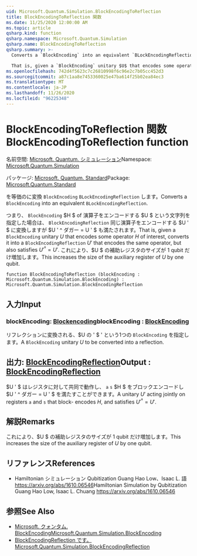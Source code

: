 ```yaml
---
uid: Microsoft.Quantum.Simulation.BlockEncodingToReflection
title: BlockEncodingToReflection 関数
ms.date: 11/25/2020 12:00:00 AM
ms.topic: article
qsharp.kind: function
qsharp.namespace: Microsoft.Quantum.Simulation
qsharp.name: BlockEncodingToReflection
qsharp.summary: >-
  Converts a `BlockEncoding` into an equivalent `BLockEncodingReflection`.

  That is, given a `BlockEncoding` unitary $U$ that encodes some operator $H$ of interest, converts it into a `BlockEncodingReflection` $U'$ that encodes the same operator, but also satisfies $U'^\dagger = U'$. This increases the size of the auxiliary register of $U$ by one qubit.
ms.openlocfilehash: 742d4f5623c7c26810998f6c96e2c7b05cc452d3
ms.sourcegitcommit: a87c1aa8e7453360025e47ba614f25b02ea84ec3
ms.translationtype: MT
ms.contentlocale: ja-JP
ms.lasthandoff: 11/26/2020
ms.locfileid: "96225348"
---
```

# <a name="blockencodingtoreflection-function"></a><span data-ttu-id="2f737-102">BlockEncodingToReflection 関数</span><span class="sxs-lookup"><span data-stu-id="2f737-102">BlockEncodingToReflection function</span></span>

<span data-ttu-id="2f737-103">名前空間: [Microsoft. Quantum. シミュレーション](xref:Microsoft.Quantum.Simulation)</span><span class="sxs-lookup"><span data-stu-id="2f737-103">Namespace: [Microsoft.Quantum.Simulation](xref:Microsoft.Quantum.Simulation)</span></span>

<span data-ttu-id="2f737-104">パッケージ: [Microsoft. Quantum. Standard](https://nuget.org/packages/Microsoft.Quantum.Standard)</span><span class="sxs-lookup"><span data-stu-id="2f737-104">Package: [Microsoft.Quantum.Standard](https://nuget.org/packages/Microsoft.Quantum.Standard)</span></span>


<span data-ttu-id="2f737-105">を等価のに変換 `BlockEncoding` `BLockEncodingReflection` します。</span><span class="sxs-lookup"><span data-stu-id="2f737-105">Converts a `BlockEncoding` into an equivalent `BLockEncodingReflection`.</span></span>

<span data-ttu-id="2f737-106">つまり、 `BlockEncoding` $H $ of 演算子をエンコードする $U $ という文字列を指定した場合は、 `BlockEncodingReflection` 同じ演算子をエンコードする $U ' $ に変換しますが $U ' ^ ダガー = U ' $ も満たされます。</span><span class="sxs-lookup"><span data-stu-id="2f737-106">That is, given a `BlockEncoding` unitary $U$ that encodes some operator $H$ of interest, converts it into a `BlockEncodingReflection` $U'$ that encodes the same operator, but also satisfies $U'^\dagger = U'$.</span></span>
<span data-ttu-id="2f737-107">これにより、$U $ の補助レジスタのサイズが 1 qubit だけ増加します。</span><span class="sxs-lookup"><span data-stu-id="2f737-107">This increases the size of the auxiliary register of $U$ by one qubit.</span></span>

```qsharp
function BlockEncodingToReflection (blockEncoding : Microsoft.Quantum.Simulation.BlockEncoding) : Microsoft.Quantum.Simulation.BlockEncodingReflection
```


## <a name="input"></a><span data-ttu-id="2f737-108">入力</span><span class="sxs-lookup"><span data-stu-id="2f737-108">Input</span></span>

### <a name="blockencoding--blockencoding"></a><span data-ttu-id="2f737-109">blockEncoding: [Blockencoding](xref:Microsoft.Quantum.Simulation.BlockEncoding)</span><span class="sxs-lookup"><span data-stu-id="2f737-109">blockEncoding : [BlockEncoding](xref:Microsoft.Quantum.Simulation.BlockEncoding)</span></span>

<span data-ttu-id="2f737-110">リフレクションに変換される、$U の ' $ ' という1つの `BlockEncoding` を指定します。</span><span class="sxs-lookup"><span data-stu-id="2f737-110">A `BlockEncoding` unitary $U$ to be converted into a reflection.</span></span>



## <a name="output--blockencodingreflection"></a><span data-ttu-id="2f737-111">出力: [BlockEncodingReflection](xref:Microsoft.Quantum.Simulation.BlockEncodingReflection)</span><span class="sxs-lookup"><span data-stu-id="2f737-111">Output : [BlockEncodingReflection](xref:Microsoft.Quantum.Simulation.BlockEncodingReflection)</span></span>

<span data-ttu-id="2f737-112">$U ' $ はレジスタに対して共同で動作し、 `a` `s` $H $ をブロックエンコードし $U ' ^ ダガー = U ' $ を満たすことができます。</span><span class="sxs-lookup"><span data-stu-id="2f737-112">A unitary $U'$ acting jointly on registers `a` and `s` that block- encodes $H$, and satisfies $U'^\dagger = U'$.</span></span>

## <a name="remarks"></a><span data-ttu-id="2f737-113">解説</span><span class="sxs-lookup"><span data-stu-id="2f737-113">Remarks</span></span>

<span data-ttu-id="2f737-114">これにより、$U $ の補助レジスタのサイズが 1 qubit だけ増加します。</span><span class="sxs-lookup"><span data-stu-id="2f737-114">This increases the size of the auxiliary register of $U$ by one qubit.</span></span>

## <a name="references"></a><span data-ttu-id="2f737-115">リファレンス</span><span class="sxs-lookup"><span data-stu-id="2f737-115">References</span></span>

- <span data-ttu-id="2f737-116">Hamiltonian シミュレーション Qubitization Guang Hao Low、Isaac L. 語 https://arxiv.org/abs/1610.06546</span><span class="sxs-lookup"><span data-stu-id="2f737-116">Hamiltonian Simulation by Qubitization Guang Hao Low, Isaac L. Chuang https://arxiv.org/abs/1610.06546</span></span>

## <a name="see-also"></a><span data-ttu-id="2f737-117">参照</span><span class="sxs-lookup"><span data-stu-id="2f737-117">See Also</span></span>

- [<span data-ttu-id="2f737-118">Microsoft. クォンタム. BlockEncoding</span><span class="sxs-lookup"><span data-stu-id="2f737-118">Microsoft.Quantum.Simulation.BlockEncoding</span></span>](xref:Microsoft.Quantum.Simulation.BlockEncoding)
- [<span data-ttu-id="2f737-119">BlockEncodingReflection です。</span><span class="sxs-lookup"><span data-stu-id="2f737-119">Microsoft.Quantum.Simulation.BlockEncodingReflection</span></span>](xref:Microsoft.Quantum.Simulation.BlockEncodingReflection)